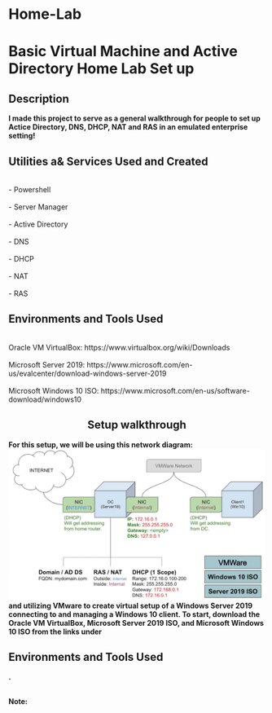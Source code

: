 # Home-Lab
<h1>Basic Virtual Machine and Active Directory Home Lab Set up</h1>

<h2>Description</h2>
<b>I made this project to serve as a general walkthrough for people to set up Actice Directory, DNS, DHCP, NAT and RAS in an emulated enterprise setting!</b>

<h2>Utilities a& Services Used and Created</h2>
<br>- Powershell</br> 
<br>- Server Manager</br>
<br>- Active Directory</br>
<br>- DNS</br>
<br>- DHCP</br>
<br>- NAT</br>
<br>- RAS</br>

<h2>Environments and Tools Used</h2>
<br>Oracle VM VirtualBox: https://www.virtualbox.org/wiki/Downloads</br>
<br>Microsoft Server 2019: https://www.microsoft.com/en-us/evalcenter/download-windows-server-2019</br>
<br>Microsoft Windows 10 ISO: https://www.microsoft.com/en-us/software-download/windows10</br>

<h2 align="center">Setup walkthrough</h2>

<b>For this setup, we will be using this network diagram:<b>
<img src="68747470733a2f2f692e696d6775722e636f6d2f496678766f59532e706e67.png">
<b>and utilizing VMware to create virtual setup of a Windows Server 2019 connecting to and managing a Windows 10 client. To start, download the Oracle VM VirtualBox, Microsoft Server 2019 ISO, and Microsoft Windows 10 ISO from the links under <h2>Environments and Tools Used</h2>. 

<br>Note: <br>


